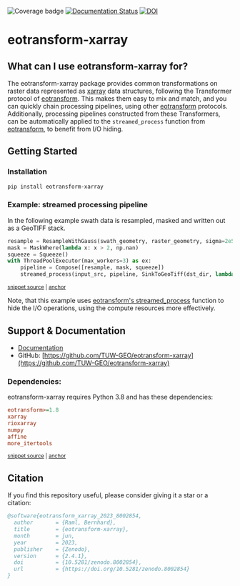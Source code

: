 ![Coverage badge](https://raw.githubusercontent.com/TUW-GEO/eotransform-xarray/python-coverage-comment-action-data/badge.svg) [![Documentation Status](https://readthedocs.org/projects/eotransform-xarray/badge/?version=latest)](https://eotransform-xarray.readthedocs.io/en/latest/?badge=latest) [![DOI](https://zenodo.org/badge/542093442.svg)](https://zenodo.org/badge/latestdoi/542093442)
# eotransform-xarray

## What can I use eotransform-xarray for?

The eotransform-xarray package provides common transformations on raster data represented as [xarray](https://docs.xarray.dev/en/stable/) data structures, following the Transformer protocol of [eotransform](https://github.com/TUW-GEO/eotransform).
This makes them easy to mix and match, and you can quickly chain processing pipelines, using other [eotransform](https://github.com/TUW-GEO/eotransform) protocols.
Additionally, processing pipelines constructed from these Transformers, can be automatically applied to the `streamed_process` function from [eotransform](https://github.com/TUW-GEO/eotransform), to benefit from I/O hiding.

## Getting Started
### Installation
```bash
pip install eotransform-xarray
```

### Example: streamed processing pipeline
In the following example swath data is resampled, masked and written out as a GeoTIFF stack.

<!-- snippet: streamed_resample_and_mask -->
<a id='snippet-streamed_resample_and_mask'></a>
```py
resample = ResampleWithGauss(swath_geometry, raster_geometry, sigma=2e5, neighbours=4, lookup_radius=1e6)
mask = MaskWhere(lambda x: x > 2, np.nan)
squeeze = Squeeze()
with ThreadPoolExecutor(max_workers=3) as ex:
    pipeline = Compose([resample, mask, squeeze])
    streamed_process(input_src, pipeline, SinkToGeoTiff(dst_dir, lambda i, da: f"out_{i}.tif"), ex)
```
<sup><a href='/tests/test_doc_examples.py#L32-L39' title='Snippet source file'>snippet source</a> | <a href='#snippet-streamed_resample_and_mask' title='Start of snippet'>anchor</a></sup>
<!-- endSnippet -->

Note, that this example uses [eotransform's streamed_process](https://eotransform.readthedocs.io/en/latest/_autosummary/eotransform.streamed_process.streamed_process.html#eotransform.streamed_process.streamed_process) function to hide the I/O operations, using the compute resources more effectively.

## Support & Documentation

- [Documentation](https://eotransform-xarray.readthedocs.io/)
- GitHub: [https://github.com/TUW-GEO/eotransform-xarray](https://github.com/TUW-GEO/eotransform-xarray)

### Dependencies:
eotransform-xarray requires Python 3.8 and has these dependencies:

<!-- snippet: dependencies -->
<a id='snippet-dependencies'></a>
```cfg
eotransform>=1.8
xarray
rioxarray
numpy
affine
more_itertools
```
<sup><a href='/setup.cfg#L29-L36' title='Snippet source file'>snippet source</a> | <a href='#snippet-dependencies' title='Start of snippet'>anchor</a></sup>
<!-- endSnippet -->

## Citation

If you find this repository useful, please consider giving it a star or a citation:
```bibtex
@software{eotransform_xarray_2023_8002854,
  author       = {Raml, Bernhard},
  title        = {eotransform-xarray},
  month        = jun,
  year         = 2023,
  publisher    = {Zenodo},
  version      = {2.4.1},
  doi          = {10.5281/zenodo.8002854},
  url          = {https://doi.org/10.5281/zenodo.8002854}
}
```
